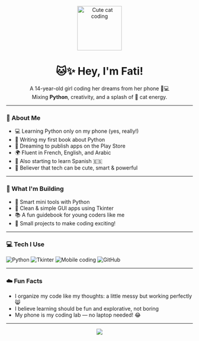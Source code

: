 <p align="center">
  <img src="https://media.giphy.com/media/JIX9t2j0ZTN9S/giphy.gif" width="120" alt="Cute cat coding" />
</p>

<h1 align="center">🐱✨ Hey, I'm Fati!</h1>

<p align="center">
  A 14-year-old girl coding her dreams from her phone 📱💻<br/>
  Mixing <strong>Python</strong>, creativity, and a splash of 🐾 cat energy.
</p>

---

### 🧩 About Me

- 💻 Learning Python only on my phone (yes, really!)  
- 📘 Writing my first book about Python  
- 📱 Dreaming to publish apps on the Play Store  
- 🌍 Fluent in French, English, and Arabic  
- 💬 Also starting to learn Spanish 🇪🇸  
- 🐾 Believer that tech can be cute, smart & powerful  

---

### 🌸 What I'm Building

- 🧠 Smart mini tools with Python  
- 📲 Clean & simple GUI apps using Tkinter  
- 📚 A fun guidebook for young coders like me  
- 🧪 Small projects to make coding exciting!

---

### 💻 Tech I Use

<p>
  <img src="https://img.shields.io/badge/Python-3670A0?style=for-the-badge&logo=python&logoColor=ffdd54" alt="Python" />
  <img src="https://img.shields.io/badge/Tkinter-1abc9c?style=for-the-badge&logo=python&logoColor=white" alt="Tkinter" />
  <img src="https://img.shields.io/badge/Mobile_Development-ff6f61?style=for-the-badge&logo=android&logoColor=white" alt="Mobile coding" />
  <img src="https://img.shields.io/badge/GitHub-181717?style=for-the-badge&logo=github&logoColor=white" alt="GitHub" />
</p>

---

### ☁️ Fun Facts

- I organize my code like my thoughts: a little messy but working perfectly 😸  
- I believe learning should be fun and explorative, not boring  
- My phone is my coding lab — no laptop needed! 😂

---

<p align="center">
  <img src="https://github-readme-stats.vercel.app/api?username=fati-88&show_icons=true&theme=tokyonight" />
</p>
